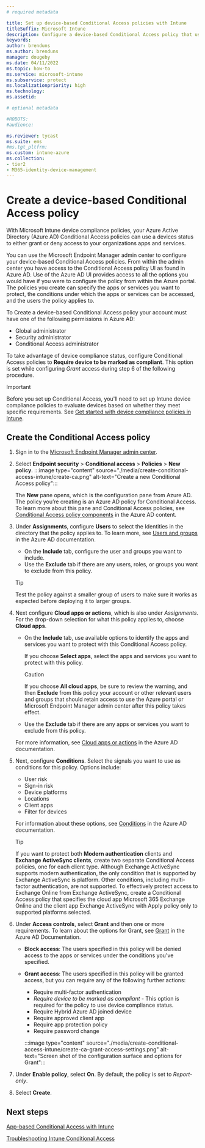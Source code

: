 ```yaml
---
# required metadata

title: Set up device-based Conditional Access policies with Intune
titleSuffix: Microsoft Intune
description: Configure a device-based Conditional Access policy that uses device status from a Microsoft Intune device compliance policies.
keywords:
author: brenduns
ms.author: brenduns
manager: dougeby
ms.date: 04/11/2022
ms.topic: how-to
ms.service: microsoft-intune
ms.subservice: protect
ms.localizationpriority: high
ms.technology:
ms.assetid: 

# optional metadata

#ROBOTS:
#audience:

ms.reviewer: tycast
ms.suite: ems
#ms.tgt_pltfrm:
ms.custom: intune-azure
ms.collection:
- tier2
- M365-identity-device-management
---
```


# Create a device-based Conditional Access policy

With Microsoft Intune device compliance policies, your Azure Active Directory (Azure AD) Conditional Access policies can use a devices status to either grant or deny access to your organizations apps and services.

You can use the Microsoft Endpoint Manager admin center to configure your device-based Conditional Access policies. From within the admin center you have access to the Conditional Access policy UI as found in Azure AD. Use of the Azure AD UI provides access to all the options you would have if you were to configure the policy from within the Azure portal. The policies you create can specify the apps or services you want to protect, the conditions under which the apps or services can be accessed, and the users the policy applies to.

To Create a device-based Conditional Access policy your account must have one of the following permissions in Azure AD:

- Global administrator
- Security administrator
- Conditional Access administrator

To take advantage of device compliance status, configure Conditional Access policies to **Require device to be marked as compliant**. This option is set while configuring *Grant* access during step 6 of the following procedure.

> [!IMPORTANT]
> Before you set up Conditional Access, you'll need to set up Intune device compliance policies to evaluate devices based on whether they meet specific requirements. See [Get started with device compliance policies in Intune](device-compliance-get-started.md).

## Create the Conditional Access policy

1. Sign in to the [Microsoft Endpoint Manager admin center](https://go.microsoft.com/fwlink/?linkid=2109431).

2. Select **Endpoint security** > **Conditional access** > **Policies** > **New policy**.
:::image type="content" source="./media/create-conditional-access-intune/create-ca.png" alt-text="Create a new Conditional Access policy":::

   The **New** pane opens, which is the configuration pane from Azure AD. The policy you’re creating is an Azure AD policy for Conditional Access. To learn more about this pane and Conditional Access policies, see [Conditional Access policy components](/azure/active-directory/conditional-access/concept-conditional-access-policies) in the Azure AD content.

3. Under **Assignments**, configure **Users** to select the Identities in the directory that the policy applies to. To learn more, see [Users and groups](/azure/active-directory/conditional-access/concept-conditional-access-users-groups) in the Azure AD documentation.

   - On the **Include** tab, configure the user and groups you want to include.  
   - Use the **Exclude** tab if there are any users, roles, or groups you want to exclude from this policy.

   > [!TIP]
   > Test the policy against a smaller group of users to make sure it works as expected before deploying it to larger groups.

4. Next configure **Cloud apps or actions**, which is also under *Assignments*. For the drop-down selection for what this policy applies to, choose **Cloud apps**.

   - On the **Include** tab, use available options to identify the apps and services you want to protect with this Conditional Access policy.

     If you choose **Select apps**, select the apps and services you want to protect with this policy. 

     > [!CAUTION]
     > If you choose  **All cloud apps**, be sure to review the warning, and then **Exclude** from this policy your account or other relevant users and groups that should retain access to use the Azure portal or Microsoft Endpoint Manager admin center after this policy takes effect.

   - Use the **Exclude** tab if there are any apps or services you want to exclude from this policy.

   For more information, see [Cloud apps or actions](/azure/active-directory/conditional-access/concept-conditional-access-cloud-apps) in the Azure AD documentation.

5. Next, configure **Conditions**. Select the signals you want to use as conditions for this policy. Options include:

   - User risk
   - Sign-in risk
   - Device platforms
   - Locations
   - Client apps
   - Filter for devices

   For information about these options, see [Conditions](/azure/active-directory/conditional-access/concept-conditional-access-conditions) in the Azure AD documentation.

   > [!TIP]
   > If you want to protect both **Modern authentication** clients and **Exchange ActiveSync clients**, create two separate Conditional Access policies, one for each client type. Although Exchange ActiveSync supports modern authentication, the only condition that is supported by Exchange ActiveSync is platform. Other conditions, including multi-factor authentication, are not supported. To effectively protect access to Exchange Online from Exchange ActiveSync, create a Conditional Access policy that specifies the cloud app Microsoft 365 Exchange Online and the client app Exchange ActiveSync with Apply policy only to supported platforms selected.

6. Under **Access controls**, select **Grant** and then one or more requirements. To learn about the options for Grant, see [Grant](/azure/active-directory/conditional-access/concept-conditional-access-grant) in the Azure AD Documentation.

   - **Block access**: The users specified in this policy will be denied access to the apps or services under the conditions you've specified.
   - **Grant access**: The users specified in this policy will be granted access, but you can require any of the following further actions:
     - Require multi-factor authentication
     - *Require device to be marked as compliant* - This option is required for the policy to use device compliance status.
     - Require Hybrid Azure AD joined device
     - Require approved client app
     - Require app protection policy
     - Require password change

     :::image type="content" source="./media/create-conditional-access-intune/create-ca-grant-access-settings.png" alt-text="Screen shot of the configuration surface and options for Grant":::

7. Under **Enable policy**, select **On**. By default, the policy is set to *Report-only*.

8. Select **Create**.

## Next steps

[App-based Conditional Access with Intune](app-based-conditional-access-intune.md)

[Troubleshooting Intune Conditional Access](https://support.microsoft.com/help/4456106)
